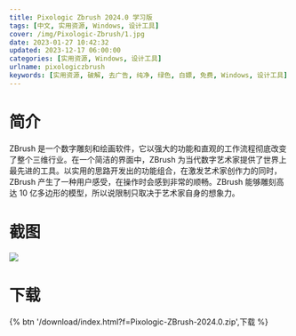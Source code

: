 ```yaml
---
title: Pixologic Zbrush 2024.0 学习版
tags: [中文, 实用资源, Windows, 设计工具]
cover: /img/Pixologic-Zbrush/1.jpg
date: 2023-01-27 10:42:32
updated: 2023-12-17 06:00:00
categories: [实用资源, Windows, 设计工具]
urlname: pixologiczbrush
keywords: [实用资源, 破解, 去广告, 纯净, 绿色, 白嫖, 免费, Windows, 设计工具]
---
```


# 简介

ZBrush 是一个数字雕刻和绘画软件，它以强大的功能和直观的工作流程彻底改变了整个三维行业。在一个简洁的界面中，ZBrush 为当代数字艺术家提供了世界上最先进的工具。以实用的思路开发出的功能组合，在激发艺术家创作力的同时，ZBrush 产生了一种用户感受，在操作时会感到非常的顺畅。ZBrush 能够雕刻高达 10 亿多边形的模型，所以说限制只取决于艺术家自身的想象力。

# 截图

![](/img/Pixologic-Zbrush/2.jpg)

# 下载

{% btn '/download/index.html?f=Pixologic-ZBrush-2024.0.zip',下载 %}
